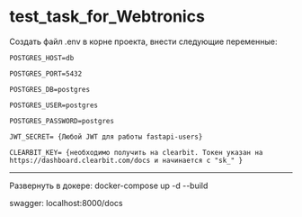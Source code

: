 # test_task_for_Webtronics

Создать файл .env в корне проекта, внести следующие переменные:

```
POSTGRES_HOST=db

POSTGRES_PORT=5432

POSTGRES_DB=postgres

POSTGRES_USER=postgres

POSTGRES_PASSWORD=postgres

JWT_SECRET= {Любой JWT для работы fastapi-users}

CLEARBIT_KEY= {необходимо получить на clearbit. Токен указан на https://dashboard.clearbit.com/docs и начинается с "sk_" } 
```

________________________________________________________________

Развернуть в докере:
docker-compose up -d --build

swagger: localhost:8000/docs
